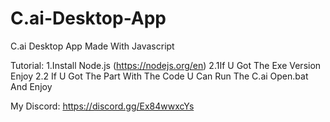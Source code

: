 # C.ai-Desktop-App
C.ai Desktop App Made With Javascript

Tutorial:
1.Install Node.js (https://nodejs.org/en)
2.1If U Got The Exe Version Enjoy
2.2 If U Got The Part With The Code U Can Run The C.ai Open.bat And Enjoy

My Discord: https://discord.gg/Ex84wwxcYs
